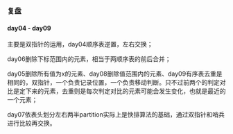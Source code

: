### 复盘

#### day04 - day09

主要是双指针的运用，day04顺序表逆置，左右交换；

day06删除下标范围内的元素，相当于两顺序表的前后合并；

day05删除所有值为x的元素、day08删除值范围内的元素、day09有序表去重是相同的，双指针，一个负责记录位置，一个负责移动判断。只不过前两个的判定对比是定下来的元素，去重则是每次判定对比的元素可能会发生变化，也就是最近的一个元素；

day07依表头划分左右两半partition实际上是快排算法的基础，通过双指针和哨兵进行比较再交换。